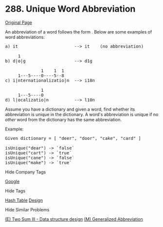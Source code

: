 # 288. Unique Word Abbreviation

[Original Page](https://leetcode.com/problems/unique-word-abbreviation/)

An abbreviation of a word follows the form <first letter><number><last letter>. Below are some examples of word abbreviations:

<pre>a) it                      --> it    (no abbreviation)

     1
b) d|o|g                   --> d1g

              1    1  1
     1---5----0----5--8
c) i|nternationalizatio|n  --> i18n

              1
     1---5----0
d) l|ocalizatio|n          --> l10n
</pre>

Assume you have a dictionary and given a word, find whether its abbreviation is unique in the dictionary. A word's abbreviation is unique if no _other_ word from the dictionary has the same abbreviation.

Example:  

<pre>Given dictionary = [ "deer", "door", "cake", "card" ]

isUnique("dear") -> `false`
isUnique("cart") -> `true`
isUnique("cane") -> `false`
isUnique("make") -> `true`
</pre>

<div>

<div id="company_tags" class="btn btn-xs btn-warning">Hide Company Tags</div>

<span class="hidebutton" style="display: inline;">[Google](/company/google/)</span></div>

<div>

<div id="tags" class="btn btn-xs btn-warning">Hide Tags</div>

<span class="hidebutton" style="display: inline;">[Hash Table](/tag/hash-table/) [Design](/tag/design/)</span></div>

<div>

<div id="similar" class="btn btn-xs btn-warning">Hide Similar Problems</div>

<span class="hidebutton" style="display: inline;">[(E) Two Sum III - Data structure design](/problems/two-sum-iii-data-structure-design/) [(M) Generalized Abbreviation](/problems/generalized-abbreviation/)</span></div>